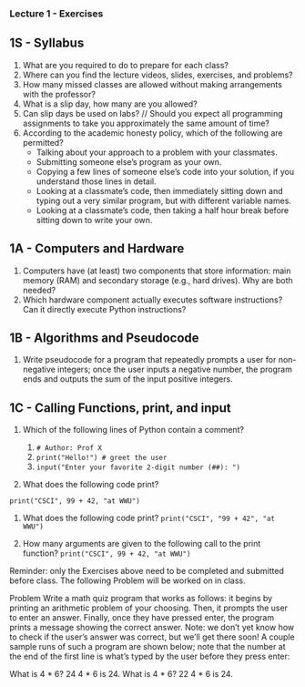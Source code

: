 ### Lecture 1 - Exercises
## 1S - Syllabus

1. What are you required to do to prepare for each class?
1. Where can you find the lecture videos, slides, exercises, and problems?
1. How many missed classes are allowed without making arrangements with the professor?
1. What is a slip day, how many are you allowed?
1. Can slip days be used on labs?
// Should you expect all programming assignments to take you approximately the same amount of time?
1. According to the academic honesty policy, which of the following are permitted?
    - Talking about your approach to a problem with your classmates.
    - Submitting someone else’s program as your own.
    - Copying a few lines of someone else’s code into your solution, if you understand those lines in detail.
    - Looking at a classmate’s code, then immediately sitting down and typing out a very similar program, but with different variable names.
    - Looking at a classmate’s code, then taking a half hour break before sitting down to write your own.

## 1A - Computers and Hardware
1. Computers have (at least) two components that store information: main memory (RAM) and secondary storage (e.g., hard drives). Why are both needed?
1. Which hardware component actually executes software instructions? Can it directly execute Python instructions?

## 1B - Algorithms and Pseudocode
1. Write pseudocode for a program that repeatedly prompts a user for non-negative integers; once the user inputs a negative number, the program ends and outputs the sum of the input positive integers.

## 1C - Calling Functions, print, and input
1. Which of the following lines of Python contain a comment?
    1. ` # Author: Prof X `
    1. ` print("Hello!") # greet the user `
    1. ` input("Enter your favorite 2-digit number (##): ") `
 
1. What does the following code print? 

` print("CSCI", 99 + 42, "at WWU") `

1. What does the following code print?
` print("CSCI", "99 + 42", "at WWU") `

1. How many arguments are given to the following call to the print function?
` print("CSCI", 99 + 42, "at WWU") `

Reminder: only the Exercises above need to be completed and submitted before class. The following Problem will be worked on in class.

Problem
Write a math quiz program that works as follows: it begins by printing an arithmetic problem of your choosing. Then, it prompts the user to enter an answer. Finally, once they have pressed enter, the program prints a message showing the correct answer. Note: we don’t yet know how to check if the user’s answer was correct, but we’ll get there soon! A couple sample runs of such a program are shown below; note that the number at the end of the first line is what’s typed by the user before they press enter:

What is 4 * 6? 24
4 * 6 is 24.
What is 4 * 6? 22
4 * 6 is 24.
